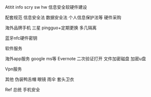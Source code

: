Atitit info scry sw hw  信息安全软硬件建设


配套规范
信息安全法  数据安全法 个人信息保护法等
硬件采购


海外品牌手机 三星 pingguo+定期更换
多几隔离

蓝牙nfc硬件密钥

软件服务

海外app服务 google ms等 Evernote
二次验证打开
文件加密磁盘 加密u盘


Vpn服务







其他
伪装鸭舌帽 眼镜 雨伞 套头卫衣



Ref
总统  手机安全
